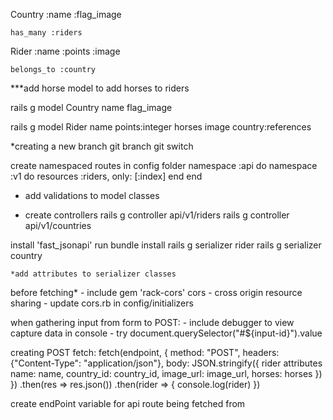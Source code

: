 Country
    :name
    :flag_image

    has_many :riders

Rider
    :name
    :points
    :image

    belongs_to :country

***add horse model to add horses to riders

rails g model Country name flag_image

rails g model Rider name points:integer horses image country:references

*creating a new branch
git branch <branch name>
git switch <branch name>

create namespaced routes in config folder
    namespace :api do
        namespace :v1 do
            resources :riders, only: [:index]
        end
    end

- add validations to model classes

- create controllers
    rails g controller api/v1/riders
    rails g controller api/v1/countries

install 'fast_jsonapi'
    run bundle install
    rails g serializer rider
    rails g serializer country

    *add attributes to serializer classes

before fetching*
    - include gem 'rack-cors'
    cors - cross origin resource sharing
    - update cors.rb in config/initializers

when gathering input from form to POST:
    - include debugger to view capture data in console
    - try document.querySelector("#${input-id}").value  

creating POST fetch:
    fetch(endpoint, {
        method: "POST",
        headers: {"Content-Type": "application/json"},
        body: JSON.stringify({
            rider attributes
            name: name,
            country_id: country_id,
            image_url: image_url,
            horses: horses
        })
    })
        .then(res => res.json())
        .then(rider => {
            console.log(rider)
    })
    

create endPoint variable for api route being fetched from